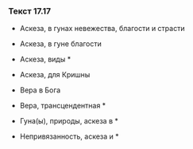 ### Текст 17.17

- Аскеза, в гунах невежества, благости и страсти

- Аскеза, в гуне благости

- Аскеза, виды *

- Аскеза, для Кришны

- Вера в Бога

- Вера, трансцендентная *

- Гуна(ы), природы, аскеза в *

- Непривязанность, аскеза и *
	
